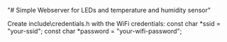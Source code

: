 "# Simple Webserver for LEDs and temperature and humidity sensor"

Create include\credentials.h with the WiFi credentials:
const char *ssid = "your-ssid";
const char *password = "your-wifi-password";

